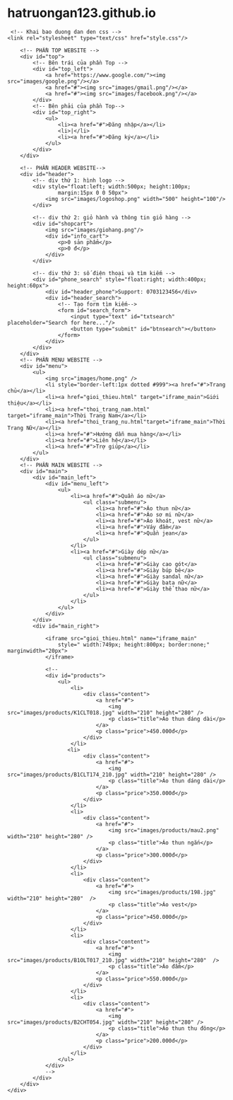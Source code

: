 # hatruongan123.github.io
<!DOCTYPE html PUBLIC "-//W3C//DTD XHTML 1.0 Transitional//EN" "http://www.w3.org/TR/xhtml1/DTD/xhtml1-transitional.dtd">
<html xmlns="http://www.w3.org/1999/xhtml">
<head>
	<meta http-equiv="Content-Type" content="text/html; charset=utf-8" />
	<title>Shop Online</title>
    
     <!-- Khai bao duong dan den css -->
	<link rel="stylesheet" type="text/css" href="style.css"/>
</head>

<body>
	<div id="website">
    	
        <!-- PHẦN TOP WEBSITE -->
    	<div id="top"> 
        	<!-- Bên trái của phần Top -->
        	<div id="top_left">
            	<a href="https://www.google.com/"><img src="images/google.png"/></a>
            	<a href="#"><img src="images/gmail.png"/></a>
            	<a href="#"><img src="images/facebook.png"/></a>
            </div>
            <!-- Bên phải của phần Top-->
            <div id="top_right">
            	<ul>
            		<li><a href="#">Đăng nhập</a></li>
                    <li>|</li>
                	<li><a href="#">Đăng ký</a></li>
                </ul>
            </div>
        </div>
        
        <!-- PHẦN HEADER WEBSITE-->
        <div id="header">
        	<!-- div thứ 1: hình logo -->
            <div style="float:left; width:500px; height:100px; 
                	margin:15px 0 0 50px"> 
           		<img src="images/logoshop.png" width="500" height="100"/>
            </div>

            <!-- div thứ 2: giỏ hành và thông tin giỏ hàng -->
            <div id="shopcart">
            	<img src="images/giohang.png"/>	
                <div id="info_cart">
                	<p>0 sản phẩm</p>
                 	<p>0 đ</p>
                </div> 
			</div>

            <!-- div thứ 3: số điện thoại và tìm kiếm -->
            <div id="phone_search" style="float:right; width:400px; height:60px">
            	<div id="header_phone">Support: 0703123456</div>
                <div id="header_search">
                	<!-- Tạo form tìm kiếm-->
                	<form id="search_form">
                 		<input type="text" id="txtsearch" placeholder="Search for here..."/>
                  		<button type="submit" id="btnsearch"></button>
					</form>
                </div>
			</div>
        </div>
        <!-- PHẦN MENU WEBSITE -->
        <div id="menu">   
        	<ul>
            	<img src="images/home.png" />
            	<li style="border-left:1px dotted #999"><a href="#">Trang chủ</a></li>
                <li><a href="gioi_thieu.html" target="iframe_main">Giới thiệu</a></li>
                <li><a href="thoi_trang_nam.html" target="iframe_main">Thời Trang Nam</a></li>
                <li><a href="thoi_trang_nu.html"target="iframe_main">Thời Trang Nữ</a></li>
                <li><a href="#">Hướng dẫn mua hàng</a></li>
                <li><a href="#">Liên hệ</a></li>
                <li><a href="#">Trợ giúp</a></li>
            </ul>
        </div>
        <!-- PHẦN MAIN WEBSITE -->
        <div id="main"> 
        	<div id="main_left">
            	<div id="menu_left">
                	<ul>
                    	<li><a href="#">Quần áo nữ</a>
							<ul class="submenu">
                             	<li><a href="#">Áo thun nữ</a>
                               	<li><a href="#">Áo sơ mi nữ</a>
                            	<li><a href="#">Áo khoát, vest nữ</a>
                             	<li><a href="#">Váy đầm</a>
                              	<li><a href="#">Quần jean</a>
                          	</ul>
                        </li>
                        <li><a href="#">Giày dép nữ</a>
                         	<ul class="submenu">
                               	<li><a href="#">Giày cao gót</a>
                               	<li><a href="#">Giày búp bê</a>
                              	<li><a href="#">Giày sandal nữ</a>
                               	<li><a href="#">Giày bata nữ</a>
                              	<li><a href="#">Giày thể thao nữ</a>
                          	</ul>
                    	</li>
                    </ul>
                </div>
            </div>
            <div id="main_right">
            
            	<iframe src="gioi_thieu.html" name="iframe_main" 
            		style=" width:749px; height:800px; border:none;" marginwidth="20px">
            	</iframe>
            
            	<!--
         		<div id="products">
                    <ul>
                        <li>
                            <div class="content">
                                <a href="#">
                                	<img src="images/products/K1CLT018.jpg" width="210" height="280" />
                                  	<p class="title">Áo thun dáng dài</p>
                             	</a>
                               	<p class="price">450.000đ</p>
                          	</div>
                      	</li>  
                       <li>
                       		<div class="content">
                                <a href="#">
                                    <img src="images/products/B1CLT174_210.jpg" width="210" height="280" />
                                    <p class="title">Áo thun dáng dài</p>
                                </a>
                                <p class="price">350.000đ</p>
                            </div>
                   		</li>
                        <li>
                            <div class="content">
                                <a href="#">
                                    <img src="images/products/mau2.png" width="210" height="280" />
                                    <p class="title">Áo thun ngắn</p>
                                </a>
                                <p class="price">300.000đ</p>
                            </div>
                        </li>
                        <li>
                            <div class="content">
                                <a href="#">
                                    <img src="images/products/198.jpg" width="210" height="280"  />
                                    <p class="title">Áo vest</p>
                                </a>
                                <p class="price">450.000đ</p>
                            </div>
                        </li>
                        <li>
                            <div class="content">
                                <a href="#">
                                    <img src="images/products/B1OLT017_210.jpg" width="210" height="280"  />
                                    <p class="title">Áo đầm</p>
                                </a>
                                <p class="price">550.000đ</p>
                            </div>
                        </li>
                        <li>
                            <div class="content">
                                <a href="#">
                                    <img src="images/products/B2CHT054.jpg" width="210" height="280" />
                                    <p class="title">Áo thun thu đông</p>
                                </a>
                                <p class="price">200.000đ</p>
                            </div>
                        </li>             
                   	</ul>
              	</div>	
                -->
            </div>
        </div>
    </div>
</body>
</html>


